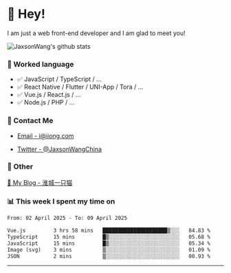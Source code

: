 # 👋 Hey!

I am just a web front-end developer and I am glad to meet you!

![JaxsonWang's github stats](https://github-readme-stats.vercel.app/api?username=JaxsonWang&&show_icons=true&&title_color=1abc9c&&icon_color=1abc9c)


### 📝 Worked language

- ✅ JavaScript / TypeScript / ...
- ✅ React Native / Flutter / UNI-App / Tora / ...
- ✅ Vue.js / React.js / ...
- ✅ Node.js / PHP / ...

### 📮 Contact Me

- [Email - i@iiong.com](mailto:i@iiong.com)

- [Twitter - @JaxsonWangChina](https://twitter.com/JaxsonWangChina)

### 🤪 Other

[📌 My Blog - 淮城一只猫](https://iiong.com)

### 📊 This week I spent my time on

<!--START_SECTION:waka-->

```txt
From: 02 April 2025 - To: 09 April 2025

Vue.js         3 hrs 58 mins   █████████████████████▒░░░   84.83 %
TypeScript     15 mins         █▒░░░░░░░░░░░░░░░░░░░░░░░   05.68 %
JavaScript     15 mins         █▒░░░░░░░░░░░░░░░░░░░░░░░   05.34 %
Image (svg)    3 mins          ▒░░░░░░░░░░░░░░░░░░░░░░░░   01.09 %
JSON           2 mins          ▒░░░░░░░░░░░░░░░░░░░░░░░░   00.93 %
```

<!--END_SECTION:waka-->

---
